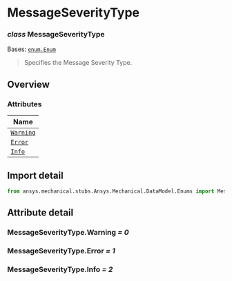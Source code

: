 # MessageSeverityType

<a id="MessageSeverityType"></a>

### *class* MessageSeverityType

Bases: [`enum.Enum`](https://docs.python.org/3/library/enum.html#enum.Enum)

> Specifies the Message Severity Type.

> <!-- !! processed by numpydoc !! -->

<a id="overview"></a>

## Overview

### Attributes

| Name |
| --------------------------------------------- |
| [`Warning`](#MessageSeverityType.Warning) |
| [`Error`](#MessageSeverityType.Error) |
| [`Info`](#MessageSeverityType.Info) |

<a id="import-detail"></a>

## Import detail

```python
from ansys.mechanical.stubs.Ansys.Mechanical.DataModel.Enums import MessageSeverityType
```

<a id="attribute-detail"></a>

## Attribute detail

<a id="MessageSeverityType.Warning"></a>

### MessageSeverityType.Warning *= 0*

<a id="MessageSeverityType.Error"></a>

### MessageSeverityType.Error *= 1*

<a id="MessageSeverityType.Info"></a>

### MessageSeverityType.Info *= 2*

